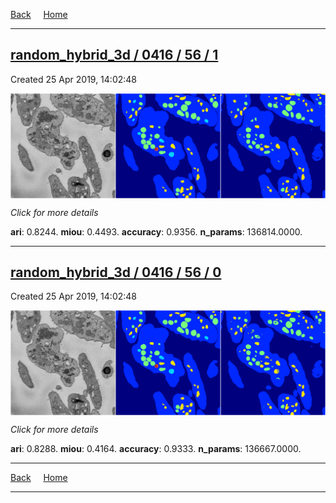 
[Back](..)&nbsp;&nbsp;&nbsp;&nbsp;&nbsp;[Home](https://leapmanlab.github.io/snapshots)

---

<div class="summary"><a href="1"><h2>random_hybrid_3d / 0416 / 56 / 1</h2></a><p>Created 25 Apr 2019, 14:02:48
</p><a href="1"><img src="1/media/summary.png" align="center"></a><p>
<i>Click for more details</i>
</p></div>

**ari**: 0.8244. **miou**: 0.4493. **accuracy**: 0.9356. **n_params**: 136814.0000. 

---

<div class="summary"><a href="0"><h2>random_hybrid_3d / 0416 / 56 / 0</h2></a><p>Created 25 Apr 2019, 14:02:48
</p><a href="0"><img src="0/media/summary.png" align="center"></a><p>
<i>Click for more details</i>
</p></div>

**ari**: 0.8288. **miou**: 0.4164. **accuracy**: 0.9333. **n_params**: 136667.0000. 

---

[Back](..)&nbsp;&nbsp;&nbsp;&nbsp;&nbsp;[Home](https://leapmanlab.github.io/snapshots)

---